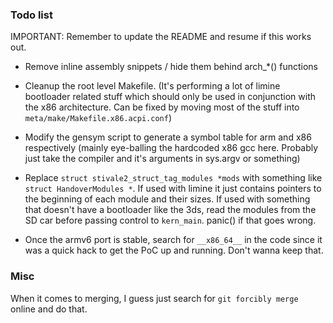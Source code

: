 ### Todo list

IMPORTANT: Remember to update the README and resume if this works out.

- Remove inline assembly snippets / hide them behind arch_*() functions

- Cleanup the root level Makefile. (It's performing a lot of limine bootloader related stuff which should only be used in conjunction with the x86 architecture. Can be fixed by moving most of the stuff into `meta/make/Makefile.x86.acpi.conf`)

- Modify the gensym script to generate a symbol table for arm and x86 respectively (mainly eye-balling the hardcoded x86 gcc here. Probably just take the compiler and it's arguments in sys.argv or something)

- Replace `struct stivale2_struct_tag_modules *mods` with something like `struct HandoverModules *`. If used with limine it just contains pointers to the beginning of each module and their sizes. If used with something that doesn't have a bootloader like the 3ds, read the modules from the SD car before passing control to `kern_main`. panic() if that goes wrong.

- Once the armv6 port is stable, search for `__x86_64__` in the code since it was a quick hack to get the PoC up and running. Don't wanna keep that.

### Misc
When it comes to merging, I guess just search for `git forcibly merge` online and do that.
